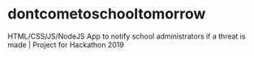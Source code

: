 # dontcometoschooltomorrow
HTML/CSS/JS/NodeJS App to notify school administrators if a threat is made | Project for Hackathon 2019 
